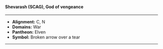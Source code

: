 #### Shevarash (SCAG), God of vengeance
___

- **Alignment:** C, N
- **Domains:** War
- **Pantheon:** Elven
- **Symbol:** Broken arrow over a tear
___
